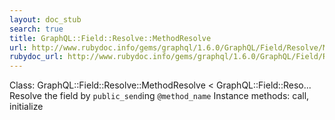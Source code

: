 ```yaml
---
layout: doc_stub
search: true
title: GraphQL::Field::Resolve::MethodResolve
url: http://www.rubydoc.info/gems/graphql/1.6.0/GraphQL/Field/Resolve/MethodResolve
rubydoc_url: http://www.rubydoc.info/gems/graphql/1.6.0/GraphQL/Field/Resolve/MethodResolve
---
```


Class: GraphQL::Field::Resolve::MethodResolve < GraphQL::Field::Reso...
Resolve the field by `public_send`ing `@method_name` 
Instance methods:
call, initialize

